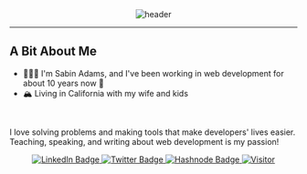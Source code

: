 <div id="header" align="center">
  <img src="https://res.cloudinary.com/sabinthedev/image/upload/v1661676030/Full-Stack_Web_Developer_Writer_Creator_gvyjle.png" alt="header">
  
</div>

<hr/>

## A Bit About Me

- 🙋🏻‍♂️ I'm Sabin Adams, and I've been working in web development for about 10 years now 🎉 <br/>
- 🏔 Living in California with my wife and kids <br/>
<br/>

I love solving problems and making tools that make developers' lives easier. Teaching, speaking, and writing about web development is my passion!

<div id="menu" align="center">
  <a href="https://www.linkedin.com/in/sabin-adams-656261122/">
      <img src="https://img.shields.io/badge/LinkedIn-blue?style=flat&logo=linkedin&logoColor=white" alt="LinkedIn Badge"/>
  </a>
  <a href="https://twitter.com/sabinthedev">
    <img src="https://img.shields.io/badge/Twitter-blue?style=flat&logo=twitter&logoColor=white" alt="Twitter Badge"/>
  </a>
  <a href="https://sabinadams.hashnode.dev/">
    <img src="https://img.shields.io/badge/Hashnode-2962FF?style=flat&logo=hashnode&logoColor=white" alt="Hashnode Badge"/>
  </a>
  <a href="https://twitter.com/sabinthedev">
    <img src="https://visitor-badge.glitch.me/badge?page_id=sabinadams.visitor-badge&left_color=gray&right_color=blue" alt="Visitor"/>
  </a>
</div>
